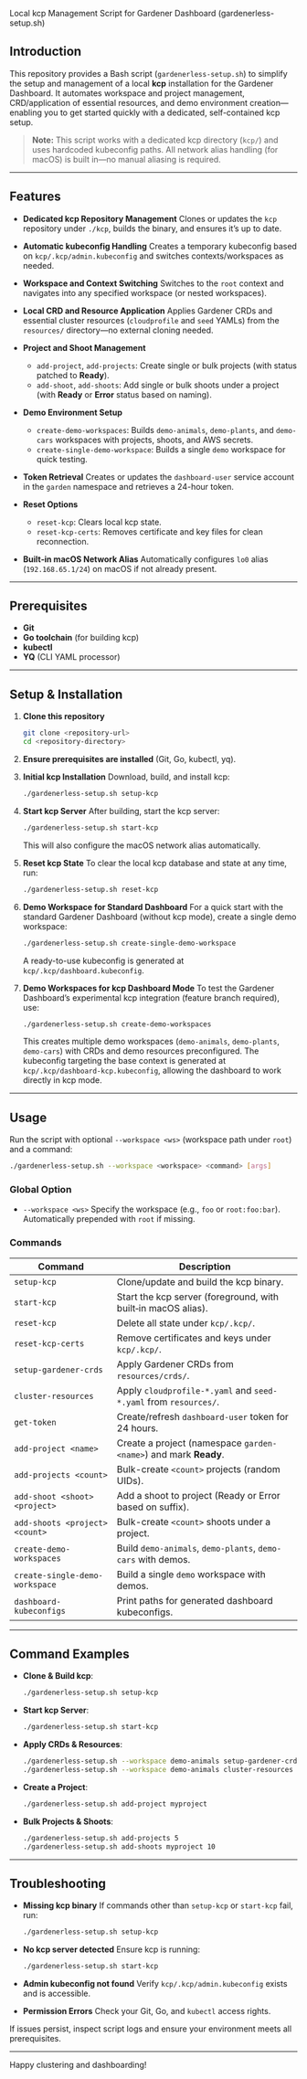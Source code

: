 Local kcp Management Script for Gardener Dashboard (gardenerless-setup.sh)

## Introduction

This repository provides a Bash script (`gardenerless-setup.sh`) to simplify the setup and management of a local **kcp** installation for the Gardener Dashboard. It automates workspace and project management, CRD/application of essential resources, and demo environment creation—enabling you to get started quickly with a dedicated, self-contained kcp setup.

> **Note:** This script works with a dedicated kcp directory (`kcp/`) and uses hardcoded kubeconfig paths. All network alias handling (for macOS) is built in—no manual aliasing is required.

---

## Features

* **Dedicated kcp Repository Management**
  Clones or updates the `kcp` repository under `./kcp`, builds the binary, and ensures it’s up to date.

* **Automatic kubeconfig Handling**
  Creates a temporary kubeconfig based on `kcp/.kcp/admin.kubeconfig` and switches contexts/workspaces as needed.

* **Workspace and Context Switching**
  Switches to the `root` context and navigates into any specified workspace (or nested workspaces).

* **Local CRD and Resource Application**
  Applies Gardener CRDs and essential cluster resources (`cloudprofile` and `seed` YAMLs) from the `resources/` directory—no external cloning needed.

* **Project and Shoot Management**

  * `add-project`, `add-projects`: Create single or bulk projects (with status patched to **Ready**).
  * `add-shoot`, `add-shoots`: Add single or bulk shoots under a project (with **Ready** or **Error** status based on naming).

* **Demo Environment Setup**

  * `create-demo-workspaces`: Builds `demo-animals`, `demo-plants`, and `demo-cars` workspaces with projects, shoots, and AWS secrets.
  * `create-single-demo-workspace`: Builds a single `demo` workspace for quick testing.

* **Token Retrieval**
  Creates or updates the `dashboard-user` service account in the `garden` namespace and retrieves a 24-hour token.

* **Reset Options**

  * `reset-kcp`: Clears local kcp state.
  * `reset-kcp-certs`: Removes certificate and key files for clean reconnection.

* **Built‑in macOS Network Alias**
  Automatically configures `lo0` alias (`192.168.65.1/24`) on macOS if not already present.

---

## Prerequisites

* **Git**
* **Go toolchain** (for building kcp)
* **kubectl**
* **YQ** (CLI YAML processor)

---

## Setup & Installation

1. **Clone this repository**

   ```bash
   git clone <repository-url>
   cd <repository-directory>
   ```
2. **Ensure prerequisites are installed** (Git, Go, kubectl, yq).
3. **Initial kcp Installation**
   Download, build, and install kcp:

   ```bash
   ./gardenerless-setup.sh setup-kcp
   ```
4. **Start kcp Server**
   After building, start the kcp server:

   ```bash
   ./gardenerless-setup.sh start-kcp
   ```

   This will also configure the macOS network alias automatically.
5. **Reset kcp State**
   To clear the local kcp database and state at any time, run:

   ```bash
   ./gardenerless-setup.sh reset-kcp
   ```
6. **Demo Workspace for Standard Dashboard**
   For a quick start with the standard Gardener Dashboard (without kcp mode), create a single demo workspace:

   ```bash
   ./gardenerless-setup.sh create-single-demo-workspace
   ```

   A ready-to-use kubeconfig is generated at `kcp/.kcp/dashboard.kubeconfig`.
7. **Demo Workspaces for kcp Dashboard Mode**
   To test the Gardener Dashboard’s experimental kcp integration (feature branch required), use:

   ```bash
   ./gardenerless-setup.sh create-demo-workspaces
   ```

   This creates multiple demo workspaces (`demo-animals`, `demo-plants`, `demo-cars`) with CRDs and demo resources preconfigured. The kubeconfig targeting the base context is generated at `kcp/.kcp/dashboard-kcp.kubeconfig`, allowing the dashboard to work directly in kcp mode.

---

## Usage

Run the script with optional `--workspace <ws>` (workspace path under `root`) and a command:

```bash
./gardenerless-setup.sh --workspace <workspace> <command> [args]
```

### Global Option

* `--workspace <ws>`
  Specify the workspace (e.g., `foo` or `root:foo:bar`). Automatically prepended with `root` if missing.

### Commands

| Command                        | Description                                                      |
| ------------------------------ | ---------------------------------------------------------------- |
| `setup-kcp`                    | Clone/update and build the kcp binary.                           |
| `start-kcp`                    | Start the kcp server (foreground, with built‑in macOS alias).    |
| `reset-kcp`                    | Delete all state under `kcp/.kcp/`.                              |
| `reset-kcp-certs`              | Remove certificates and keys under `kcp/.kcp/`.                  |
| `setup-gardener-crds`          | Apply Gardener CRDs from `resources/crds/`.                      |
| `cluster-resources`            | Apply `cloudprofile-*.yaml` and `seed-*.yaml` from `resources/`. |
| `get-token`                    | Create/refresh `dashboard-user` token for 24 hours.              |
| `add-project <name>`           | Create a project (namespace `garden-<name>`) and mark **Ready**. |
| `add-projects <count>`         | Bulk-create `<count>` projects (random UIDs).                    |
| `add-shoot <shoot> <project>`  | Add a shoot to project (Ready or Error based on suffix).         |
| `add-shoots <project> <count>` | Bulk-create `<count>` shoots under a project.                    |
| `create-demo-workspaces`       | Build `demo-animals`, `demo-plants`, `demo-cars` with demos.     |
| `create-single-demo-workspace` | Build a single `demo` workspace with demos.                      |
| `dashboard-kubeconfigs`        | Print paths for generated dashboard kubeconfigs.                 |

---

## Command Examples

* **Clone & Build kcp**:

  ```bash
  ./gardenerless-setup.sh setup-kcp
  ```

* **Start kcp Server**:

  ```bash
  ./gardenerless-setup.sh start-kcp
  ```

* **Apply CRDs & Resources**:

  ```bash
  ./gardenerless-setup.sh --workspace demo-animals setup-gardener-crds
  ./gardenerless-setup.sh --workspace demo-animals cluster-resources
  ```

* **Create a Project**:

  ```bash
  ./gardenerless-setup.sh add-project myproject
  ```

* **Bulk Projects & Shoots**:

  ```bash
  ./gardenerless-setup.sh add-projects 5
  ./gardenerless-setup.sh add-shoots myproject 10
  ```

---

## Troubleshooting

* **Missing kcp binary**
  If commands other than `setup-kcp` or `start-kcp` fail, run:

  ```bash
  ./gardenerless-setup.sh setup-kcp
  ```

* **No kcp server detected**
  Ensure kcp is running:

  ```bash
  ./gardenerless-setup.sh start-kcp
  ```

* **Admin kubeconfig not found**
  Verify `kcp/.kcp/admin.kubeconfig` exists and is accessible.

* **Permission Errors**
  Check your Git, Go, and `kubectl` access rights.

If issues persist, inspect script logs and ensure your environment meets all prerequisites.

---

Happy clustering and dashboarding!
